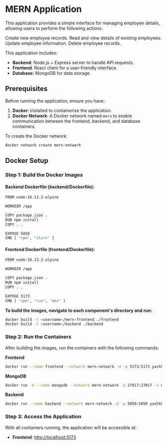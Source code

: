 # MERN Application
This application provides a simple interface for managing employee details, allowing users to perform the following actions:

Create new employee records.
Read and view details of existing employees.
Update employee information.
Delete employee records.


This application includes:

- **Backend**: Node.js + Express server to handle API requests.
- **Frontend**: React client for a user-friendly interface.
- **Database**: MongoDB for data storage.

## Prerequisites

Before running the application, ensure you have:

1. **Docker**: Installed to containerize the application.
2. **Docker Network**: A Docker network named `mern` to enable communication between the frontend, backend, and database containers.

To create the Docker network:
```bash
docker network create mern-network
```

## Docker Setup
### Step 1: Build the Docker Images
#### **Backend Dockerfile (backend/Dockerfile):**
```bash
FROM node:16.13.2-alpine

WORKDIR /app

COPY package.json .
RUN npm install
COPY . .

EXPOSE 5050
CMD [ "npm", "start" ]
```

#### **Frontend Dockerfile (frontend/Dockerfile):**
```bash
FROM node:16.13.2-alpine

WORKDIR /app

COPY package.json .
RUN npm install
COPY . .

EXPOSE 5173
CMD [ "npm", "run", "dev" ]

```
**To build the images, navigate to each component's directory and run:**

```bash
docker build -t <username>/mern-frontend ./frontend
docker build -t <username>/backend ./backend
```

### Step 2: Run the Containers
After building the images, run the containers with the following commands:

**Frontend**
```bash
docker run --name frontend --network mern-network -d -p 5173:5173 yashkharche/mern-frontend
```

**MongoDB**
```bash
docker run -d --name mongodb --network mern-network -p 27017:27017 -v mern-db:/data/db mongo
```

**Backend**
```bash
docker run --name backend --network mern-network -d -p 5050:5050 yashkharche/mern-backend
```

### Step 3: Access the Application

With all containers running, the application will be accessible at:

- **Frontend**: [http://localhost:5173](http://localhost:5173)
